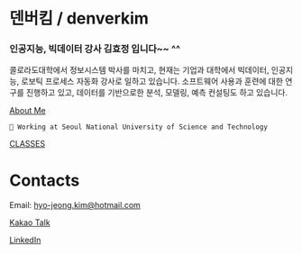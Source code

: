 # 덴버킴 / denverkim

### 인공지능, 빅데이터 강사 김효정 입니다~~ ^^

콜로라도대학에서 정보시스템 박사를 마치고, 현재는 기업과 대학에서 빅데이터, 인공지능, 로보틱 프로세스 자동화 강사로 일하고 있습니다. 소프트웨어 사용과 훈련에 대한 연구를 진행하고 있고, 데이터를 기반으로한 분석, 모델링, 예측 컨설팅도 하고 있습니다.

[About Me](https://www.notion.so/About-Me-edba7d46c4924b228d00b6b6dde4af44)


    📌 Working at Seoul National University of Science and Technology

[CLASSES](https://www.notion.so/4032a943f5f24a2cb90240a3f566232b)

# Contacts

Email: [hyo-jeong.kim@hotmail.com](mailto:hyo-jeong.kim@hotmail.com)


[Kakao Talk](https://open.kakao.com/o/sPHwgpfd)

[LinkedIn](https://www.linkedin.com/in/hyo-jeong-kim/)
